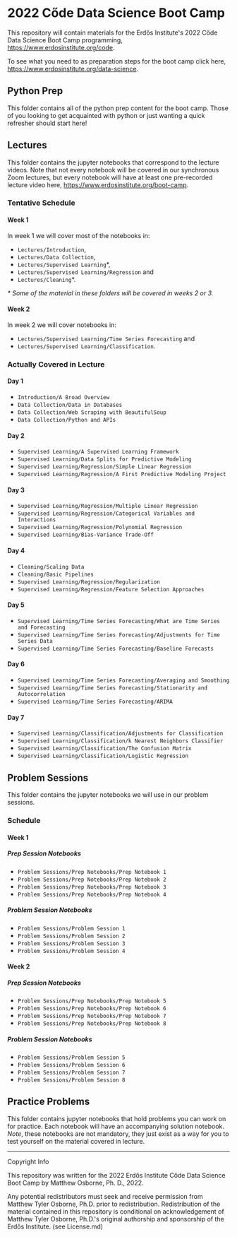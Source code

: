 # 2022 Cőde Data Science Boot Camp

This repository will contain materials for the Erdős Institute's 2022 Cőde Data Science Boot Camp programming, https://www.erdosinstitute.org/code. 

To see what you need to as preparation steps for the boot camp click here, https://www.erdosinstitute.org/data-science.


## Python Prep

This folder contains all of the python prep content for the boot camp. Those of you looking to get acquainted with python or just wanting a quick refresher should start here!

## Lectures

This folder contains the jupyter notebooks that correspond to the lecture videos. Note that not every notebook will be covered in our synchronous Zoom lectures, but every notebook will have at least one pre-recorded lecture video here, <a href="https://www.erdosinstitute.org/boot-camp">https://www.erdosinstitute.org/boot-camp</a>. 

### Tentative Schedule

#### Week 1

In week 1 we will cover most of the notebooks in:
- `Lectures/Introduction`,
- `Lectures/Data Collection`,
- `Lectures/Supervised Learning`*,
- `Lectures/Supervised Learning/Regression` and
- `Lectures/Cleaning`*.

<i>* Some of the material in these folders will be covered in weeks 2 or 3.</i>

#### Week 2

In week 2 we will cover notebooks in:
- `Lectures/Supervised Learning/Time Series Forecasting` and
- `Lectures/Supervised Learning/Classification`.

### Actually Covered in Lecture

#### Day 1

- `Introduction/A Broad Overview`
- `Data Collection/Data in Databases`
- `Data Collection/Web Scraping with BeautifulSoup`
- `Data Collection/Python and APIs`

#### Day 2

- `Supervised Learning/A Supervised Learning Framework`
- `Supervised Learning/Data Splits for Predictive Modeling`
- `Supervised Learning/Regression/Simple Linear Regression`
- `Supervised Learning/Regression/A First Predictive Modeling Project`

#### Day 3

- `Supervised Learning/Regression/Multiple Linear Regression`
- `Supervised Learning/Regression/Categorical Variables and Interactions`
- `Supervised Learning/Regression/Polynomial Regression`
- `Supervised Learning/Bias-Variance Trade-Off`

#### Day 4

- `Cleaning/Scaling Data`
- `Cleaning/Basic Pipelines`
- `Supervised Learning/Regression/Regularization`
- `Supervised Learning/Regression/Feature Selection Approaches`

#### Day 5

- `Supervised Learning/Time Series Forecasting/What are Time Series and Forecasting`
- `Supervised Learning/Time Series Forecasting/Adjustments for Time Series Data`
- `Supervised Learning/Time Series Forecasting/Baseline Forecasts`

#### Day 6

- `Supervised Learning/Time Series Forecasting/Averaging and Smoothing`
- `Supervised Learning/Time Series Forecasting/Stationarity and Autocorrelation`
- `Supervised Learning/Time Series Forecasting/ARIMA`

#### Day 7

- `Supervised Learning/Classification/Adjustments for Classification`
- `Supervised Learning/Classification/k Nearest Neighbors Classifier`
- `Supervised Learning/Classification/The Confusion Matrix`
- `Supervised Learning/Classification/Logistic Regression`
    

## Problem Sessions

This folder contains the jupyter notebooks we will use in our problem sessions.

### Schedule

#### Week 1

##### Prep Session Notebooks

- `Problem Sessions/Prep Notebooks/Prep Notebook 1`
- `Problem Sessions/Prep Notebooks/Prep Notebook 2`
- `Problem Sessions/Prep Notebooks/Prep Notebook 3`
- `Problem Sessions/Prep Notebooks/Prep Notebook 4`

##### Problem Session Notebooks

- `Problem Sessions/Problem Session 1`
- `Problem Sessions/Problem Session 2`
- `Problem Sessions/Problem Session 3`
- `Problem Sessions/Problem Session 4`

#### Week 2

##### Prep Session Notebooks

- `Problem Sessions/Prep Notebooks/Prep Notebook 5`
- `Problem Sessions/Prep Notebooks/Prep Notebook 6`
- `Problem Sessions/Prep Notebooks/Prep Notebook 7`
- `Problem Sessions/Prep Notebooks/Prep Notebook 8`

##### Problem Session Notebooks

- `Problem Sessions/Problem Session 5`
- `Problem Sessions/Problem Session 6`
- `Problem Sessions/Problem Session 7`
- `Problem Sessions/Problem Session 8`

## Practice Problems

This folder contains jupyter notebooks that hold problems you can work on for practice. Each notebook will have an accompanying solution notebook. <i>Note</i>, these notebooks are not mandatory, they just exist as a way for you to test yourself on the material covered in lecture.


-------------------------
Copyright Info

This repository was written for the 2022 Erdős Institute Cőde Data Science Boot Camp by Matthew Osborne, Ph. D., 2022.

Any potential redistributors must seek and receive permission from Matthew Tyler Osborne, Ph.D. prior to redistribution. Redistribution of the material contained in this repository is conditional on acknowledgement of Matthew Tyler Osborne, Ph.D.'s original authorship and sponsorship of the Erdős Institute. (see License.md)
